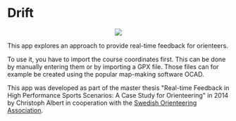 Drift
=====

<p align="center"><img src="https://raw.githubusercontent.com/chrisalbert/Drift/master/Assets/overview.png?token=3205738__eyJzY29wZSI6IlJhd0Jsb2I6Y2hyaXNhbGJlcnQvRHJpZnQvbWFzdGVyL0Fzc2V0cy9vdmVydmlldy5wbmciLCJleHBpcmVzIjoxNDA1NjEwODQ0fQ%3D%3D--bf50fbd1885f1076d2ead62bb80738eff5359333"/></p>

This app explores an approach to provide real-time feedback for orienteers.

To use it, you have to import the course coordinates first. This can be done by manually entering them or by importing a GPX file. Those files can for example be created using the popular map-making software OCAD.

This app was developed as part of the master thesis "Real-time Feedback in High Performance Sports Scenarios: A Case Study for Orienteering" in 2014 by Christoph Albert in cooperation with the [Swedish Orienteering Association](http://www.orientering.se/).
